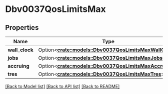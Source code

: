 # Dbv0037QosLimitsMax

## Properties

Name | Type | Description | Notes
------------ | ------------- | ------------- | -------------
**wall_clock** | Option<[**crate::models::Dbv0037QosLimitsMaxWallClock**](dbv0_0_37_qos_limits_max_wall_clock.md)> |  | [optional]
**jobs** | Option<[**crate::models::Dbv0037QosLimitsMaxJobs**](dbv0_0_37_qos_limits_max_jobs.md)> |  | [optional]
**accruing** | Option<[**crate::models::Dbv0037QosLimitsMaxAccruing**](dbv0_0_37_qos_limits_max_accruing.md)> |  | [optional]
**tres** | Option<[**crate::models::Dbv0037QosLimitsMaxTres**](dbv0_0_37_qos_limits_max_tres.md)> |  | [optional]

[[Back to Model list]](../README.md#documentation-for-models) [[Back to API list]](../README.md#documentation-for-api-endpoints) [[Back to README]](../README.md)


